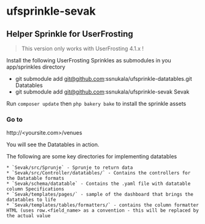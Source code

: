 # ufsprinkle-sevak

## Helper Sprinkle for UserFrosting

> This version only works with UserFrosting 4.1.x !

Install the following UserFrosting Sprinkles as submodules in you
app/sprinkles directory

* git submodule add git@github.com:ssnukala/ufsprinkle-datatables.git Datatables
* git submodule add git@github.com:ssnukala/ufsprinkle-sevak Sevak

Run `composer update` then `php bakery bake` to install the sprinkle assets


### Go to 

http://<yoursite.com>/venues

You will see the Datatables in action.

The following are some key directories for implementing datatables

```
* `Sevak/src/Sprunje` - Sprunje to return data
* `Sevak/src/Controller/datatables/` - Contains the controllers for the Datatable formats
* `Sevak/schema/datatable` - Contains the .yaml file with datatable column Specifications
* `Sevak/templates/pages/` - sample of the dashboard that brings the datatables to life
* `Sevak/templates/tables/formatters/` - contains the column formatter HTML (uses row.<field_name> as a convention - this will be replaced by the actual value

```